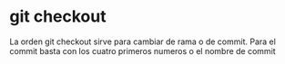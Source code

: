 # git checkout
La orden git checkout sirve para cambiar de rama o de commit. Para el commit basta con los cuatro primeros numeros o el nombre de commit

